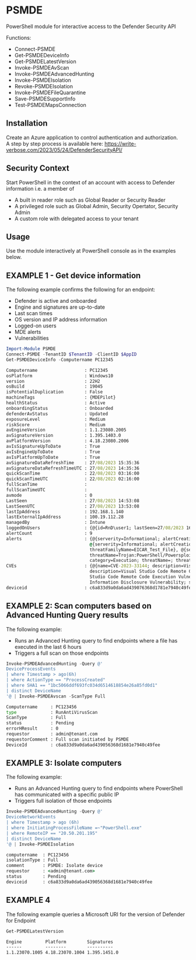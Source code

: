 # PSMDE

PowerShell module for interactive access to the Defender Security API

Functions:

- Connect-PSMDE  
- Get-PSMDEDeviceInfo  
- Get-PSMDELatestVersion  
- Invoke-PSMDEAvScan
- Invoke-PSMDEAdvancedHunting
- Invoke-PSMDEIsolation
- Revoke-PSMDEIsolation
- Invoke-PSMDEFileQuarantine
- Save-PSMDESupportInfo  
- Test-PSMDEMapsConnection  

## Installation

Create an Azure application to control authentication and authorization.  
A step by step process is available here: https://write-verbose.com/2023/05/24/DefenderSecurityAPI/  

## Security Context

Start PowerShell in the context of an account with access to Defender information i.e. a member of

- A built in reader role such as Global Reader or Security Reader
- A privileged role such as Global Admin, Security Opertator, Security Admin
- A custom role with delegated access to your tenant

## Usage

Use the module interactively at PowerShell console as in the examples below.

## EXAMPLE 1 - Get device information

The following example confirms the following for an endpoint:

- Defender is active and onboarded
- Engine and signatures are up-to-date
- Last scan times
- OS version and IP address information
- Logged-on users
- MDE alerts
- Vulnerabilities

```PowerShell
Import-Module PSMDE  
Connect-PSMDE -TenantID $TenantID -ClientID $AppID  
Get-PSMDEDeviceInfo -Computername PC12345  
```

```cmd
Computername                  : PC12345
osPlatform                    : Windows10
version                       : 22H2
osBuild                       : 19045
isPotentialDuplication        : False
machineTags                   : {MDEPilot}
healthStatus                  : Active
onboardingStatus              : Onboarded
defenderAvStatus              : Updated
exposureLevel                 : Medium
riskScore                     : Medium
avEngineVersion               : 1.1.23080.2005
avSignatureVersion            : 1.395.1403.0
avPlatformVersion             : 4.18.23080.2006
avIsSignatureUpToDate         : True
avIsEngineUpToDate            : True
avIsPlatformUpToDate          : True
avSignatureDataRefreshTime    : 27/08/2023 15:35:36
avSignatureDataRefreshTimeUTC : 27/08/2023 14:35:36
quickScanTime                 : 22/08/2023 03:16:00
quickScanTimeUTC              : 22/08/2023 02:16:00
fullScanTime                  : 
fullScanTimeUTC               : 
avmode                        : 0
LastSeen                      : 27/08/2023 14:53:08
LastSeenUTC                   : 27/08/2023 13:53:08
lastIpAddress                 : 192.168.1.140
lastExternalIpAddress         : 100.19.112.28
managedBy                     : Intune
loggedOnUsers                 : {@{id=RnD\user1; lastSeen=27/08/2023 16:23:38; logonTypes=RemoteInteractive}, @{id=azuread\admin1; lastSeen=27/08/2023 16:02:54; logonTypes=Interactive}}
alertCount                    : 9
alerts                        : {@{serverity=Informational; alertCreationTime=2023-05-08T19:45:47.8359999Z; detectionSource=AutomatedInvestigation; category=SuspiciousActivity; threatName=; threatFamilyName=}, 
                                @{serverity=Informational; alertCreationTime=2023-08-15T21:55:56.9250938Z; detectionSource=WindowsDefenderAv; category=Malware; threatName=Virus:DOS/EICAR_Test_File; 
                                threatFamilyName=EICAR_Test_File}, @{serverity=Medium; alertCreationTime=2023-05-08T16:11:02.4388031Z; detectionSource=WindowsDefenderAv; category=SuspiciousActivity; 
                                threatName=Trojan:PowerShell/Powersploit.L; threatFamilyName=Powersploit}, @{serverity=Medium; alertCreationTime=2023-05-08T16:02:13.0120825Z; detectionSource=WindowsDefenderAtp; 
                                category=Execution; threatName=; threatFamilyName=}...}
CVEs                          : {@{name=CVE-2023-33144; description=Visual Studio Code Spoofing Vulnerability; severity=Medium; publicExploit=False; firstDetected=2023-06-13T17:30:51Z}, @{name=CVE-2023-21779; 
                                description=Visual Studio Code Remote Code Execution Vulnerability; severity=High; publicExploit=False; firstDetected=2023-05-02T14:45:15Z}, @{name=CVE-2023-24893; description=Visual 
                                Studio Code Remote Code Execution Vulnerability; severity=High; publicExploit=False; firstDetected=2023-05-02T14:45:15Z}, @{name=CVE-2023-29338; description=Visual Studio Code 
                                Information Disclosure Vulnerability; severity=Medium; publicExploit=False; firstDetected=2023-06-08T10:30:35Z}}
deviceid                      : c6a833d9a0da6ad439076368d1781e7940c49fef
```

## EXAMPLE 2: Scan computers based on Advanced Hunting Query results

The following example:

- Runs an Advanced Hunting query to find endpoints where a file has executed in the last 6 hours
- Triggers a full scan on those endpoints

```PowerShell
Invoke-PSMDEAdvancedHunting -Query @'  
DeviceProcessEvents
| where Timestamp > ago(6h)
| where ActionType == "ProcessCreated"
| where SHA1 == "1bc5066ddf693fc034d6514618854e26a85fd0d1"
| distinct DeviceName 
'@ | Invoke-PSMDEAvscan -ScanType Full
```

```cmd
Computername     : PC123456
type             : RunAntiVirusScan
ScanType         : Full
status           : Pending
errorHResult     : 0
requestor        : admin@tenant.com
requestorComment : Full scan initiated by PSMDE
DeviceId         : c6a833d9a0da6ad439056368d1681e7940c49fee
```

## EXAMPLE 3: Isolate computers

The following example:

- Runs an Advanced Hunting query to find endpoints where PowerShell has communicated with a specific public IP
- Triggers full isolation of those endpoints

```PowerShell
Invoke-PSMDEAdvancedHunting -Query @'  
DeviceNetworkEvents
| where Timestamp > ago (6h)
| where InitiatingProcessFileName =~"PowerShell.exe"
| where RemoteIP == "20.50.201.195"
| distinct DeviceName
'@ | Invoke-PSMDEIsolation
```

```cmd
computername  : PC123456
isolationType : Full
comment       : PSMDE: Isolate device
requestor     : <admin@tenant.com>
status        : Pending
deviceid      : c6a833d9a0da6ad439056368d1681e7940c49fee
```

## EXAMPLE 4

The following example queries a Microsoft URI for the version of Defender for Endpoint

```PowerShell
Get-PSMDELatestVersion
```

```cmd
Engine         Platform        Signatures
------         --------        ----------
1.1.23070.1005 4.18.23070.1004 1.395.1451.0
```
